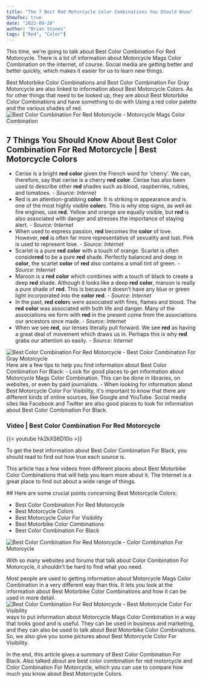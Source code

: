 ```yaml
---
title: "The 7 Best Red Motorcycle Color Combinations You Should Know"
ShowToc: true 
date: "2022-09-28"
author: "Brian Stones" 
tags: ["Red", "Color"]
---
```


	
This time, we're going to talk about Best Color Combination For Red Motorcycle. There is a lot of information about Motorcycle Mags Color Combination on the internet, of course. Social media are getting better and better quickly, which makes it easier for us to learn new things.

Best Motorbike Color Combinations and Best Color Combination For Gray Motorcycle are also linked to information about Best Motorcycle Colors. As for other things that need to be looked up, they are about Best Motorbike Color Combinations and have something to do with Using a red color palette and the various shades of red.
<img loading="lazy" src="http://www.royhomedesign.com/wp-content/uploads/2017/08/burgundy-living-room-color-schemes-12.jpg" onerror="this.onerror=null;this.src='https://blogger.googleusercontent.com/img/a/AVvXsEhe7F7TRXHtjiKvHb5vS7DmnxvpHiDyoYyYvm1nHB3Qp2_w3BnM6A2eq4v7FYxCC9bfZt3a9vIMtAYEKUiaDQbHMg-ViyGmRIj39MLp0bGFfgfYw1Dc9q_H-T0wiTm3l0Uq42dETrN9eC8aGJ9_IORZsxST1AcLR7np1koOfcc7tnHa4S8Mwz_xD9d0=s16000';" alt="Best Color Combination For Red Motorcycle - Motorcycle Mags Color Combination" >

## 7 Things You Should Know About Best Color Combination For Red Motorcycle | Best Motorcycle Colors
-   Cerise is a bright **red** **color** given the French word for ‘cherry’. We can, therefore, say that cerise is a cherry **red** **color**. Cerise has also been used to describe other **red** shades such as blood, raspberries, rubies, and tomatoes. - <cite>Source: Internet</cite>
-   Red is an attention-grabbing **color**. It is striking in appearance and is one of the most highly visible **color**s. This is why stop signs, as well as fire engines, use **red**. Yellow and orange are equally visible, but **red** is also associated with danger and stresses the importance of staying alert. - <cite>Source: Internet</cite>
-   When used to express passion, **red** becomes the **color** of love. However, **red** is often far more representative of sexuality and lust. Pink is used to represent love. - <cite>Source: Internet</cite>
-   Scarlet is a pure **red** **color** with a touch of orange. Scarlet is often conside**red** to be a pure **red** shade. Perfectly balanced and deep in **color**, the scarlet **color** of **red** also contains a small tint of green. - <cite>Source: Internet</cite>
-   Maroon is a **red** **color** which combines with a touch of black to create a deep **red** shade. Although it looks like a deep **red** **color**, maroon is really a pure shade of **red**. This is because it doesn’t have any blue or green light incorporated into the **color** **red**. - <cite>Source: Internet</cite>
-   In the past, **red** **color**s were associated with fires, flames and blood. The **red** **color** was associated with both life and danger. Many of the associations we form with **red** in the present come from the associations our ancestors once made. - <cite>Source: Internet</cite>
-   When we see **red**, our lenses literally pull forward. We see **red** as having a great deal of movement which draws us in. Perhaps this is why **red** grabs our attention so easily. - <cite>Source: Internet</cite>


<img loading="lazy" src="https://i.pinimg.com/736x/fd/c8/07/fdc8075c65ff80ebdc77d9a3f93e7ecf.jpg" onerror="this.onerror=null;this.src='https://blogger.googleusercontent.com/img/a/AVvXsEhe7F7TRXHtjiKvHb5vS7DmnxvpHiDyoYyYvm1nHB3Qp2_w3BnM6A2eq4v7FYxCC9bfZt3a9vIMtAYEKUiaDQbHMg-ViyGmRIj39MLp0bGFfgfYw1Dc9q_H-T0wiTm3l0Uq42dETrN9eC8aGJ9_IORZsxST1AcLR7np1koOfcc7tnHa4S8Mwz_xD9d0=s16000';" alt="Best Color Combination For Red Motorcycle - Best Color Combination For Gray Motorcycle" >
Here are a few tips to help you find information about Best Color Combination For Black:
- Look for good places to get information about Motorcycle Mags Color Combination. This can be done in libraries, on websites, or even by paid journalists.
- When looking for information about Best Motorcycle Color For Visibility, it's important to know that there are different kinds of online sources, like Google and YouTube. Social media sites like Facebook and Twitter are also good places to look for information about Best Color Combination For Black.

### Video | Best Color Combination For Red Motorcycle
{{< youtube hk2kXS6D10o >}} 

To get the best information about Best Color Combination For Black, you should read to find out how true each source is.

This article has a few videos from different places about Best Motorbike Color Combinations that will help you learn more about it. The Internet is a great place to find out about a wide range of things.
<script async="async" data-cfasync="false" src="//normallydemandedalter.com/fe63df3c5408708b15d8dc3d9b206b31/invoke.js"></script>
<div id="container-fe63df3c5408708b15d8dc3d9b206b31"></div>
## Here are some crucial points concerning Best Motorcycle Colors:

- Best Color Combination For Red Motorcycle
- Best Motorcycle Colors
- Best Motorcycle Color For Visibility
- Best Motorbike Color Combinations
- Best Color Combination For Black

 <img loading="lazy" src="http://www.inspiredluv.com/wp-content/uploads/2016/11/17-grey-blue-hair-color-682x1024.jpg" onerror="this.onerror=null;this.src='https://blogger.googleusercontent.com/img/a/AVvXsEhe7F7TRXHtjiKvHb5vS7DmnxvpHiDyoYyYvm1nHB3Qp2_w3BnM6A2eq4v7FYxCC9bfZt3a9vIMtAYEKUiaDQbHMg-ViyGmRIj39MLp0bGFfgfYw1Dc9q_H-T0wiTm3l0Uq42dETrN9eC8aGJ9_IORZsxST1AcLR7np1koOfcc7tnHa4S8Mwz_xD9d0=s16000';" alt="Best Color Combination For Red Motorcycle - Color Combination For Motorcycle" >

With so many websites and forums that talk about Color Combination For Motorcycle, it shouldn't be hard to find what you need.

Most people are used to getting information about Motorcycle Mags Color Combination in a very different way than this. It lets you look at the information about Best Motorbike Color Combinations and how it can be used in more detail.
<img loading="lazy" src="https://www.thespruce.com/thmb/ADVGsiJBkxNYTgVT1E8F0jNlczg=/2048x1423/filters:fill(auto,1)/Red-Basement-Color-Ideas-5883f1c03df78c2ccdf0a3ad.jpg" onerror="this.onerror=null;this.src='https://blogger.googleusercontent.com/img/a/AVvXsEhe7F7TRXHtjiKvHb5vS7DmnxvpHiDyoYyYvm1nHB3Qp2_w3BnM6A2eq4v7FYxCC9bfZt3a9vIMtAYEKUiaDQbHMg-ViyGmRIj39MLp0bGFfgfYw1Dc9q_H-T0wiTm3l0Uq42dETrN9eC8aGJ9_IORZsxST1AcLR7np1koOfcc7tnHa4S8Mwz_xD9d0=s16000';" alt="Best Color Combination For Red Motorcycle - Best Motorcycle Color For Visibility" >
ways to put information about Motorcycle Mags Color Combination in a way that looks good and is useful. They can be used in business and marketing, and they can also be used to talk about Best Motorbike Color Combinations. So, we also give you some pictures about Best Motorcycle Color For Visibility.

In the end, this article gives a summary of Best Color Combination For Black. Also talked about are best color combination for red motorcycle and Color Combination For Motorcycle, which you can use to compare how much you know about Best Motorcycle Colors.
	
	

